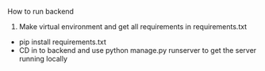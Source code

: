 How to run backend
1. Make virtual environment and get all requirements in requirements.txt
- pip install requirements.txt
- CD in to backend and use python manage.py runserver to get the server running locally